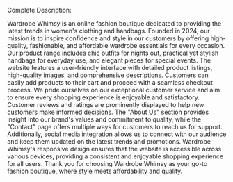 Complete Description:

Wardrobe Whimsy is an online fashion boutique dedicated to providing the latest trends in women's clothing and handbags. Founded in 2024, our mission is to inspire confidence and style in our customers by offering high-quality, fashionable, and affordable wardrobe essentials for every occasion. Our product range includes chic outfits for nights out, practical yet stylish handbags for everyday use, and elegant pieces for special events.
The website features a user-friendly interface with detailed product listings, high-quality images, and comprehensive descriptions. Customers can easily add products to their cart and proceed with a seamless checkout process. We pride ourselves on our exceptional customer service and aim to ensure every shopping experience is enjoyable and satisfactory.
Customer reviews and ratings are prominently displayed to help new customers make informed decisions. The "About Us" section provides insight into our brand's values and commitment to quality, while the "Contact" page offers multiple ways for customers to reach us for support. Additionally, social media integration allows us to connect with our audience and keep them updated on the latest trends and promotions.
Wardrobe Whimsy's responsive design ensures that the website is accessible across various devices, providing a consistent and enjoyable shopping experience for all users. Thank you for choosing Wardrobe Whimsy as your go-to fashion boutique, where style meets affordability and quality.
